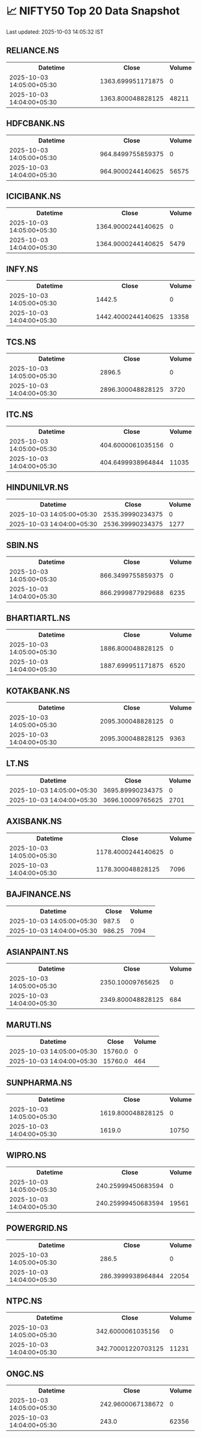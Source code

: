 # 📈 NIFTY50 Top 20 Data Snapshot

Last updated: 2025-10-03 14:05:32 IST

## RELIANCE.NS

<table>
  <tr><th>Datetime</th><th>Close</th><th>Volume</th></tr>
  <tr><td>2025-10-03 14:05:00+05:30</td><td>1363.699951171875</td><td>0</td></tr>
  <tr><td>2025-10-03 14:04:00+05:30</td><td>1363.800048828125</td><td>48211</td></tr>
</table>

## HDFCBANK.NS

<table>
  <tr><th>Datetime</th><th>Close</th><th>Volume</th></tr>
  <tr><td>2025-10-03 14:05:00+05:30</td><td>964.8499755859375</td><td>0</td></tr>
  <tr><td>2025-10-03 14:04:00+05:30</td><td>964.9000244140625</td><td>56575</td></tr>
</table>

## ICICIBANK.NS

<table>
  <tr><th>Datetime</th><th>Close</th><th>Volume</th></tr>
  <tr><td>2025-10-03 14:05:00+05:30</td><td>1364.9000244140625</td><td>0</td></tr>
  <tr><td>2025-10-03 14:04:00+05:30</td><td>1364.9000244140625</td><td>5479</td></tr>
</table>

## INFY.NS

<table>
  <tr><th>Datetime</th><th>Close</th><th>Volume</th></tr>
  <tr><td>2025-10-03 14:05:00+05:30</td><td>1442.5</td><td>0</td></tr>
  <tr><td>2025-10-03 14:04:00+05:30</td><td>1442.4000244140625</td><td>13358</td></tr>
</table>

## TCS.NS

<table>
  <tr><th>Datetime</th><th>Close</th><th>Volume</th></tr>
  <tr><td>2025-10-03 14:05:00+05:30</td><td>2896.5</td><td>0</td></tr>
  <tr><td>2025-10-03 14:04:00+05:30</td><td>2896.300048828125</td><td>3720</td></tr>
</table>

## ITC.NS

<table>
  <tr><th>Datetime</th><th>Close</th><th>Volume</th></tr>
  <tr><td>2025-10-03 14:05:00+05:30</td><td>404.6000061035156</td><td>0</td></tr>
  <tr><td>2025-10-03 14:04:00+05:30</td><td>404.6499938964844</td><td>11035</td></tr>
</table>

## HINDUNILVR.NS

<table>
  <tr><th>Datetime</th><th>Close</th><th>Volume</th></tr>
  <tr><td>2025-10-03 14:05:00+05:30</td><td>2535.39990234375</td><td>0</td></tr>
  <tr><td>2025-10-03 14:04:00+05:30</td><td>2536.39990234375</td><td>1277</td></tr>
</table>

## SBIN.NS

<table>
  <tr><th>Datetime</th><th>Close</th><th>Volume</th></tr>
  <tr><td>2025-10-03 14:05:00+05:30</td><td>866.3499755859375</td><td>0</td></tr>
  <tr><td>2025-10-03 14:04:00+05:30</td><td>866.2999877929688</td><td>6235</td></tr>
</table>

## BHARTIARTL.NS

<table>
  <tr><th>Datetime</th><th>Close</th><th>Volume</th></tr>
  <tr><td>2025-10-03 14:05:00+05:30</td><td>1886.800048828125</td><td>0</td></tr>
  <tr><td>2025-10-03 14:04:00+05:30</td><td>1887.699951171875</td><td>6520</td></tr>
</table>

## KOTAKBANK.NS

<table>
  <tr><th>Datetime</th><th>Close</th><th>Volume</th></tr>
  <tr><td>2025-10-03 14:05:00+05:30</td><td>2095.300048828125</td><td>0</td></tr>
  <tr><td>2025-10-03 14:04:00+05:30</td><td>2095.300048828125</td><td>9363</td></tr>
</table>

## LT.NS

<table>
  <tr><th>Datetime</th><th>Close</th><th>Volume</th></tr>
  <tr><td>2025-10-03 14:05:00+05:30</td><td>3695.89990234375</td><td>0</td></tr>
  <tr><td>2025-10-03 14:04:00+05:30</td><td>3696.10009765625</td><td>2701</td></tr>
</table>

## AXISBANK.NS

<table>
  <tr><th>Datetime</th><th>Close</th><th>Volume</th></tr>
  <tr><td>2025-10-03 14:05:00+05:30</td><td>1178.4000244140625</td><td>0</td></tr>
  <tr><td>2025-10-03 14:04:00+05:30</td><td>1178.300048828125</td><td>7096</td></tr>
</table>

## BAJFINANCE.NS

<table>
  <tr><th>Datetime</th><th>Close</th><th>Volume</th></tr>
  <tr><td>2025-10-03 14:05:00+05:30</td><td>987.5</td><td>0</td></tr>
  <tr><td>2025-10-03 14:04:00+05:30</td><td>986.25</td><td>7094</td></tr>
</table>

## ASIANPAINT.NS

<table>
  <tr><th>Datetime</th><th>Close</th><th>Volume</th></tr>
  <tr><td>2025-10-03 14:05:00+05:30</td><td>2350.10009765625</td><td>0</td></tr>
  <tr><td>2025-10-03 14:04:00+05:30</td><td>2349.800048828125</td><td>684</td></tr>
</table>

## MARUTI.NS

<table>
  <tr><th>Datetime</th><th>Close</th><th>Volume</th></tr>
  <tr><td>2025-10-03 14:05:00+05:30</td><td>15760.0</td><td>0</td></tr>
  <tr><td>2025-10-03 14:04:00+05:30</td><td>15760.0</td><td>464</td></tr>
</table>

## SUNPHARMA.NS

<table>
  <tr><th>Datetime</th><th>Close</th><th>Volume</th></tr>
  <tr><td>2025-10-03 14:05:00+05:30</td><td>1619.800048828125</td><td>0</td></tr>
  <tr><td>2025-10-03 14:04:00+05:30</td><td>1619.0</td><td>10750</td></tr>
</table>

## WIPRO.NS

<table>
  <tr><th>Datetime</th><th>Close</th><th>Volume</th></tr>
  <tr><td>2025-10-03 14:05:00+05:30</td><td>240.25999450683594</td><td>0</td></tr>
  <tr><td>2025-10-03 14:04:00+05:30</td><td>240.25999450683594</td><td>19561</td></tr>
</table>

## POWERGRID.NS

<table>
  <tr><th>Datetime</th><th>Close</th><th>Volume</th></tr>
  <tr><td>2025-10-03 14:05:00+05:30</td><td>286.5</td><td>0</td></tr>
  <tr><td>2025-10-03 14:04:00+05:30</td><td>286.3999938964844</td><td>22054</td></tr>
</table>

## NTPC.NS

<table>
  <tr><th>Datetime</th><th>Close</th><th>Volume</th></tr>
  <tr><td>2025-10-03 14:05:00+05:30</td><td>342.6000061035156</td><td>0</td></tr>
  <tr><td>2025-10-03 14:04:00+05:30</td><td>342.70001220703125</td><td>11231</td></tr>
</table>

## ONGC.NS

<table>
  <tr><th>Datetime</th><th>Close</th><th>Volume</th></tr>
  <tr><td>2025-10-03 14:05:00+05:30</td><td>242.9600067138672</td><td>0</td></tr>
  <tr><td>2025-10-03 14:04:00+05:30</td><td>243.0</td><td>62356</td></tr>
</table>

